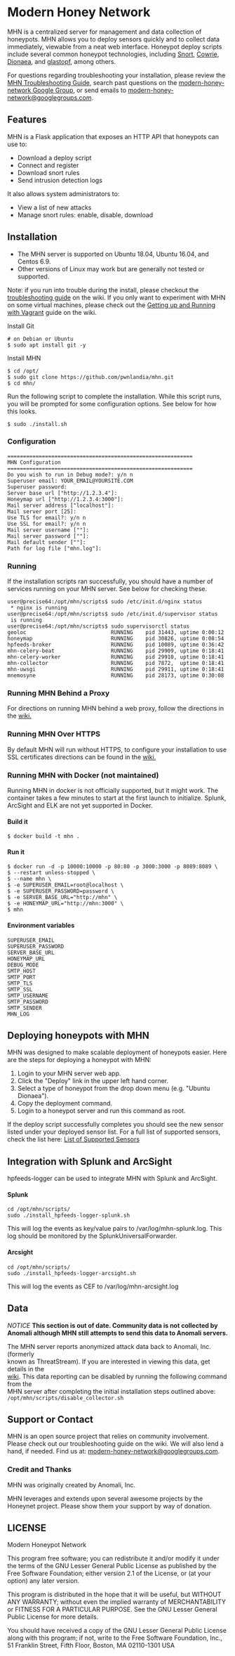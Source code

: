 Modern Honey Network
====================

MHN is a centralized server for management and data collection of honeypots. MHN
allows you to deploy sensors quickly and to collect data immediately, viewable
from a neat web interface. Honeypot deploy scripts include several common
honeypot technologies, including [Snort](https://snort.org/),
[Cowrie](http://www.micheloosterhof.com/cowrie/),
[Dionaea](https://www.edgis-security.org/single-post/dionaea-malware-honeypot), and
[glastopf](https://github.com/glastopf/), among others.

For questions regarding troubleshooting your installation, please review the
[MHN Troubleshooting
Guide](https://github.com/pwnlandia/mhn/wiki/MHN-Troubleshooting-Guide),
search past questions on the [modern-honey-network Google
Group](https://groups.google.com/forum/#!forum/modern-honey-network), or send
emails to <modern-honey-network@googlegroups.com>.


## Features

MHN is a Flask application that exposes an HTTP API that honeypots can use to:
- Download a deploy script
- Connect and register
- Download snort rules
- Send intrusion detection logs

It also allows system administrators to:
- View a list of new attacks
- Manage snort rules: enable, disable, download


## Installation

- The MHN server is supported on Ubuntu 18.04, Ubuntu 16.04, and Centos 6.9.  
- Other versions of Linux may work but are generally not tested or supported.

Note: if you run into trouble during the install, please checkout the [troubleshooting guide](https://github.com/Pwnlandia/MHN/wiki/MHN-Troubleshooting-Guide) on the wiki.  If you only want to experiment with MHN on some virtual machines, please check out the [Getting up and Running with Vagrant](https://github.com/Pwnlandia/mhn/wiki/Getting-up-and-running-using-Vagrant) guide on the wiki.

Install Git

    # on Debian or Ubuntu
    $ sudo apt install git -y
    
Install MHN
    
    $ cd /opt/
    $ sudo git clone https://github.com/pwnlandia/mhn.git
    $ cd mhn/

Run the following script to complete the installation.  While this script runs,
you will be prompted for some configuration options.  See below for how this
looks.

    $ sudo ./install.sh


### Configuration
    
    ===========================================================
    MHN Configuration
    ===========================================================
    Do you wish to run in Debug mode?: y/n n
    Superuser email: YOUR_EMAIL@YOURSITE.COM
    Superuser password: 
    Server base url ["http://1.2.3.4"]: 
    Honeymap url ["http://1.2.3.4:3000"]:
    Mail server address ["localhost"]: 
    Mail server port [25]: 
    Use TLS for email?: y/n n
    Use SSL for email?: y/n n
    Mail server username [""]: 
    Mail server password [""]: 
    Mail default sender [""]: 
    Path for log file ["mhn.log"]: 


### Running

If the installation scripts ran successfully, you should have a number of
services running on your MHN server.  See below for checking these.

    user@precise64:/opt/mhn/scripts$ sudo /etc/init.d/nginx status
     * nginx is running
    user@precise64:/opt/mhn/scripts$ sudo /etc/init.d/supervisor status
     is running
    user@precise64:/opt/mhn/scripts$ sudo supervisorctl status
    geoloc                           RUNNING    pid 31443, uptime 0:00:12
    honeymap                         RUNNING    pid 30826, uptime 0:08:54
    hpfeeds-broker                   RUNNING    pid 10089, uptime 0:36:42
    mhn-celery-beat                  RUNNING    pid 29909, uptime 0:18:41
    mhn-celery-worker                RUNNING    pid 29910, uptime 0:18:41
    mhn-collector                    RUNNING    pid 7872,  uptime 0:18:41
    mhn-uwsgi                        RUNNING    pid 29911, uptime 0:18:41
    mnemosyne                        RUNNING    pid 28173, uptime 0:30:08

### Running MHN Behind a Proxy

For directions on running MHN behind a web proxy, follow the directions in the
[wiki.](https://github.com/pwnlandia/mhn/wiki/Running-MHN-Behind-a-Web-Proxy)

### Running MHN Over HTTPS

By default MHN will run without HTTPS, to configure your installation to use SSL
certificates directions can be found in the [wiki.](https://github.com/pwnlandia/mhn/wiki/Running-MHN-Over-HTTPS)

### Running MHN with Docker (not maintained)

Running MHN in docker is not officially supported, but it might work.
The container takes a few minutes to start at the first launch to initialize.
Splunk, ArcSight and ELK are not yet supported in Docker.

#### Build it

	$ docker build -t mhn .

#### Run it

    $ docker run -d -p 10000:10000 -p 80:80 -p 3000:3000 -p 8089:8089 \
    $ --restart unless-stopped \
    $ --name mhn \
    $ -e SUPERUSER_EMAIL=root@localhost \
    $ -e SUPERUSER_PASSWORD=password \
    $ -e SERVER_BASE_URL="http://mhn" \
    $ -e HONEYMAP_URL="http://mhn:3000" \
    $ mhn
	
#### Environment variables

	SUPERUSER_EMAIL
	SUPERUSER_PASSWORD
	SERVER_BASE_URL
	HONEYMAP_URL
	DEBUG_MODE
	SMTP_HOST
	SMTP_PORT
	SMTP_TLS
	SMTP_SSL
	SMTP_USERNAME
	SMTP_PASSWORD
	SMTP_SENDER
	MHN_LOG

## Deploying honeypots with MHN

MHN was designed to make scalable deployment of honeypots easier.  Here are the
steps for deploying a honeypot with MHN:

1. Login to your MHN server web app.
2. Click the "Deploy" link in the upper left hand corner.
3. Select a type of honeypot from the drop down menu (e.g. "Ubuntu Dionaea").
4. Copy the deployment command.
5. Login to a honeypot server and run this command as root.

If the deploy script successfully completes you should see the new sensor listed
under your deployed sensor list. For a full list of supported sensors, check the list here: [List of Supported Sensors](https://github.com/pwnlandia/mhn/wiki/List-of-Supported-Sensors)

## Integration with Splunk and ArcSight

hpfeeds-logger can be used to integrate MHN with Splunk and ArcSight.

#### Splunk


    cd /opt/mhn/scripts/
    sudo ./install_hpfeeds-logger-splunk.sh

This will log the events as key/value pairs to /var/log/mhn-splunk.log.  This
log should be monitored by the SplunkUniversalForwarder.

#### Arcsight


    cd /opt/mhn/scripts/
    sudo ./install_hpfeeds-logger-arcsight.sh

This will log the events as CEF to /var/log/mhn-arcsight.log

## Data	
*NOTICE* **This section is out of date. Community data is not collected by Anomali although MHN still attempts to send this data to Anomali servers.**	

The MHN server reports anonymized attack data back to Anomali, Inc. (formerly	
known as ThreatStream). If you are interested in viewing this data, get details	
in the	
[wiki](https://github.com/Pwnlandia/mhn/wiki/Getting-Access-to-the-MHN-Community-Data).	
This data reporting can be disabled by running the following command from the	
MHN server after completing the initial installation steps outlined above:	
`/opt/mhn/scripts/disable_collector.sh`	


## Support or Contact
MHN is an open source project that relies on community involvement. Please check out our troubleshooting guide on the wiki. We will also lend a
hand, if needed. Find us at: <modern-honey-network@googlegroups.com>.

### Credit and Thanks
MHN was originally created by Anomali, Inc.

MHN leverages and extends upon several awesome projects by the Honeynet project.
Please show them your support by way of donation.

## LICENSE

Modern Honeypot Network

This program free software; you can redistribute it and/or
modify it under the terms of the GNU Lesser General Public
License as published by the Free Software Foundation; either
version 2.1 of the License, or (at your option) any later version.

This program is distributed in the hope that it will be useful,
but WITHOUT ANY WARRANTY; without even the implied warranty of
MERCHANTABILITY or FITNESS FOR A PARTICULAR PURPOSE.  See the GNU
Lesser General Public License for more details.

You should have received a copy of the GNU Lesser General Public
License along with this program; if not, write to the Free Software
Foundation, Inc., 51 Franklin Street, Fifth Floor, Boston, MA  02110-1301  USA
